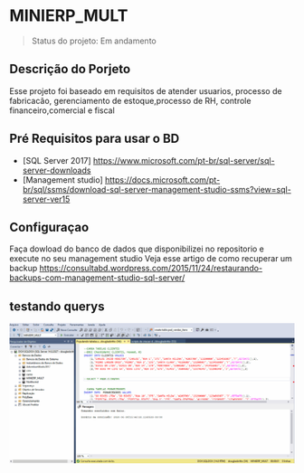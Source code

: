 # MINIERP_MULT
>Status do projeto: Em andamento

## Descrição do Porjeto
Esse projeto foi baseado em requisitos de atender usuarios, processo de fabricacão, gerenciamento de estoque,processo de RH, controle financeiro,comercial e fiscal 

## Pré Requisitos para usar o BD
  - [SQL Server 2017] https://www.microsoft.com/pt-br/sql-server/sql-server-downloads
  - [Management studio] https://docs.microsoft.com/pt-br/sql/ssms/download-sql-server-management-studio-ssms?view=sql-server-ver15
  
## Configuraçao
Faça dowload do banco de dados que disponibilizei no repositorio  e execute no seu management studio 
Veja esse artigo de como recuperar um backup https://consultabd.wordpress.com/2015/11/24/restaurando-backups-com-management-studio-sql-server/


## testando querys

![Testando querys](https://github.com/Dnbritto/MINIERP_MULT/blob/master/gifs/git%20teste.gif)

